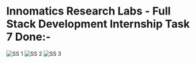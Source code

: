 # Innomatics Research Labs - Full Stack Development Internship Task 7 Done:-

![SS 1](https://github.com/user-attachments/assets/20eb48b2-ddb8-4766-b8f7-664b2ddcafbf)
![SS 2](https://github.com/user-attachments/assets/d6aa8b0d-ffb8-4023-9af4-ec1c0a37cab5)
![SS 3](https://github.com/user-attachments/assets/3a31a454-4d31-4a10-b541-a3be65ebe22e)

